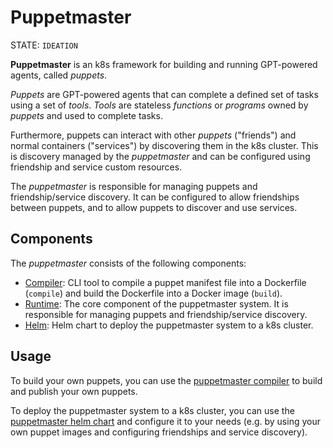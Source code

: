 # Puppetmaster

STATE: `IDEATION`

**Puppetmaster** is an k8s framework for building and running GPT-powered agents, called _puppets_.

_Puppets_ are GPT-powered agents that can complete a defined set of tasks using a set of _tools_.
_Tools_ are stateless _functions_ or _programs_ owned by _puppets_ and used to complete tasks.

Furthermore, puppets can interact with other _puppets_ ("friends") and normal containers ("services") by discovering them in the k8s cluster. This is discovery managed by the _puppetmaster_ and can be configured using friendship and service custom resources.

The _puppetmaster_ is responsible for managing puppets and friendship/service discovery. It can be configured to allow friendships between puppets, and to allow puppets to discover and use services.

## Components

The _puppetmaster_ consists of the following components:

- [Compiler](compiler/README.md): CLI tool to compile a puppet manifest file into a Dockerfile (`compile`) and build the Dockerfile into a Docker image (`build`).
- [Runtime](runtime/README.md): The core component of the puppetmaster system. It is responsible for managing puppets and friendship/service discovery.
- [Helm](helm/README.md): Helm chart to deploy the puppetmaster system to a k8s cluster.

## Usage

To build your own puppets, you can use the [puppetmaster compiler](compiler/README.md) to build and publish your own puppets.

To deploy the puppetmaster system to a k8s cluster, you can use the [puppetmaster helm chart](helm/README.md) and configure it to your needs (e.g. by using your own puppet images and configuring friendships and service discovery).
